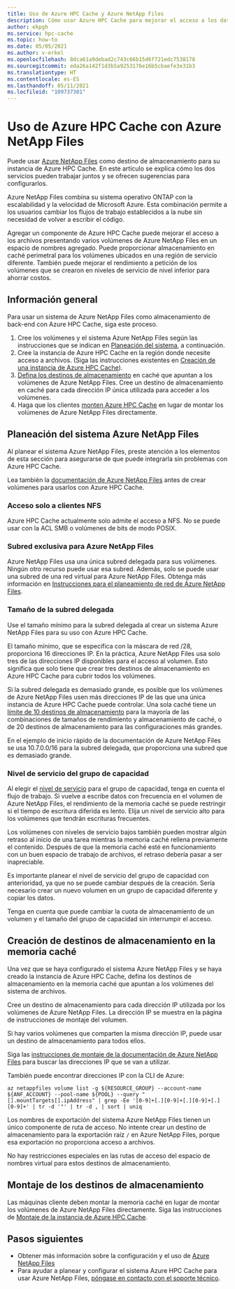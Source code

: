 ```yaml
---
title: Uso de Azure HPC Cache y Azure NetApp Files
description: Cómo usar Azure HPC Cache para mejorar el acceso a los datos almacenados con Azure NetApp Files
author: ekpgh
ms.service: hpc-cache
ms.topic: how-to
ms.date: 05/05/2021
ms.author: v-erkel
ms.openlocfilehash: 8dca61a9debad2c743c66b15d6f721edc7538178
ms.sourcegitcommit: eda26a142f1d3b5a9253176e16b5cbaefe3e31b3
ms.translationtype: HT
ms.contentlocale: es-ES
ms.lasthandoff: 05/11/2021
ms.locfileid: "109737301"
---
```

# <a name="use-azure-hpc-cache-with-azure-netapp-files"></a>Uso de Azure HPC Cache con Azure NetApp Files

Puede usar [Azure NetApp Files](https://azure.microsoft.com/services/netapp/) como destino de almacenamiento para su instancia de Azure HPC Cache. En este artículo se explica cómo los dos servicios pueden trabajar juntos y se ofrecen sugerencias para configurarlos.

Azure NetApp Files combina su sistema operativo ONTAP con la escalabilidad y la velocidad de Microsoft Azure. Esta combinación permite a los usuarios cambiar los flujos de trabajo establecidos a la nube sin necesidad de volver a escribir el código.

Agregar un componente de Azure HPC Cache puede mejorar el acceso a los archivos presentando varios volúmenes de Azure NetApp Files en un espacio de nombres agregado. Puede proporcionar almacenamiento en caché perimetral para los volúmenes ubicados en una región de servicio diferente. También puede mejorar el rendimiento a petición de los volúmenes que se crearon en niveles de servicio de nivel inferior para ahorrar costos.

## <a name="overview"></a>Información general

Para usar un sistema de Azure NetApp Files como almacenamiento de back-end con Azure HPC Cache, siga este proceso.

1. Cree los volúmenes y el sistema Azure NetApp Files según las instrucciones que se indican en [Planeación del sistema](#plan-your-azure-netapp-files-system), a continuación.
1. Cree la instancia de Azure HPC Cache en la región donde necesite acceso a archivos. (Siga las instrucciones existentes en [Creación de una instancia de Azure HPC Cache](hpc-cache-create.md)).
1. [Defina los destinos de almacenamiento](#create-storage-targets-in-the-cache) en caché que apuntan a los volúmenes de Azure NetApp Files. Cree un destino de almacenamiento en caché para cada dirección IP única utilizada para acceder a los volúmenes.
1. Haga que los clientes [monten Azure HPC Cache](#mount-storage-targets) en lugar de montar los volúmenes de Azure NetApp Files directamente.

## <a name="plan-your-azure-netapp-files-system"></a>Planeación del sistema Azure NetApp Files

Al planear el sistema Azure NetApp Files, preste atención a los elementos de esta sección para asegurarse de que puede integrarla sin problemas con Azure HPC Cache.

Lea también la [documentación de Azure NetApp Files](../azure-netapp-files/index.yml) antes de crear volúmenes para usarlos con Azure HPC Cache.

### <a name="nfs-client-access-only"></a>Acceso solo a clientes NFS

Azure HPC Cache actualmente solo admite el acceso a NFS. No se puede usar con la ACL SMB o volúmenes de bits de modo POSIX.

### <a name="exclusive-subnet-for-azure-netapp-files"></a>Subred exclusiva para Azure NetApp Files

Azure NetApp Files usa una única subred delegada para sus volúmenes. Ningún otro recurso puede usar esa subred. Además, solo se puede usar una subred de una red virtual para Azure NetApp Files. Obtenga más información en [Instrucciones para el planeamiento de red de Azure NetApp Files](../azure-netapp-files/azure-netapp-files-network-topologies.md).

### <a name="delegated-subnet-size"></a>Tamaño de la subred delegada

Use el tamaño mínimo para la subred delegada al crear un sistema Azure NetApp Files para su uso con Azure HPC Cache.

El tamaño mínimo, que se especifica con la máscara de red /28, proporciona 16 direcciones IP. En la práctica, Azure NetApp Files usa solo tres de las direcciones IP disponibles para el acceso al volumen. Esto significa que solo tiene que crear tres destinos de almacenamiento en Azure HPC Cache para cubrir todos los volúmenes.

Si la subred delegada es demasiado grande, es posible que los volúmenes de Azure NetApp Files usen más direcciones IP de las que una única instancia de Azure HPC Cache puede controlar. Una sola caché tiene un [límite de 10 destinos de almacenamiento](hpc-cache-add-storage.md#size-your-cache-correctly-to-support-your-storage-targets) para la mayoría de las combinaciones de tamaños de rendimiento y almacenamiento de caché, o de 20 destinos de almacenamiento para las configuraciones más grandes.

En el ejemplo de inicio rápido de la documentación de Azure NetApp Files se usa 10.7.0.0/16 para la subred delegada, que proporciona una subred que es demasiado grande.

### <a name="capacity-pool-service-level"></a>Nivel de servicio del grupo de capacidad

Al elegir el [nivel de servicio](../azure-netapp-files/azure-netapp-files-service-levels.md) para el grupo de capacidad, tenga en cuenta el flujo de trabajo. Si vuelve a escribe datos con frecuencia en el volumen de Azure NetApp Files, el rendimiento de la memoria caché se puede restringir si el tiempo de escritura diferida es lento. Elija un nivel de servicio alto para los volúmenes que tendrán escrituras frecuentes.

Los volúmenes con niveles de servicio bajos también pueden mostrar algún retraso al inicio de una tarea mientras la memoria caché rellena previamente el contenido. Después de que la memoria caché esté en funcionamiento con un buen espacio de trabajo de archivos, el retraso debería pasar a ser inapreciable.

Es importante planear el nivel de servicio del grupo de capacidad con anterioridad, ya que no se puede cambiar después de la creación. Sería necesario crear un nuevo volumen en un grupo de capacidad diferente y copiar los datos.

Tenga en cuenta que puede cambiar la cuota de almacenamiento de un volumen y el tamaño del grupo de capacidad sin interrumpir el acceso.

## <a name="create-storage-targets-in-the-cache"></a>Creación de destinos de almacenamiento en la memoria caché

Una vez que se haya configurado el sistema Azure NetApp Files y se haya creado la instancia de Azure HPC Cache, defina los destinos de almacenamiento en la memoria caché que apuntan a los volúmenes del sistema de archivos.

Cree un destino de almacenamiento para cada dirección IP utilizada por los volúmenes de Azure NetApp Files. La dirección IP se muestra en la página de instrucciones de montaje del volumen.

Si hay varios volúmenes que comparten la misma dirección IP, puede usar un destino de almacenamiento para todos ellos.  

Siga las [instrucciones de montaje de la documentación de Azure NetApp Files](../azure-netapp-files/azure-netapp-files-mount-unmount-volumes-for-virtual-machines.md) para buscar las direcciones IP que se van a utilizar.

También puede encontrar direcciones IP con la CLI de Azure:

```azurecli
az netappfiles volume list -g ${RESOURCE_GROUP} --account-name ${ANF_ACCOUNT} --pool-name ${POOL} --query "[].mountTargets[].ipAddress" | grep -Ee '[0-9]+[.][0-9]+[.][0-9]+[.][0-9]+' | tr -d '"' | tr -d , | sort | uniq
```

Los nombres de exportación del sistema Azure NetApp Files tienen un único componente de ruta de acceso. No intente crear un destino de almacenamiento para la exportación raíz ``/`` en Azure NetApp Files, porque esa exportación no proporciona acceso a archivos.

No hay restricciones especiales en las rutas de acceso del espacio de nombres virtual para estos destinos de almacenamiento.

## <a name="mount-storage-targets"></a>Montaje de los destinos de almacenamiento

Las máquinas cliente deben montar la memoria caché en lugar de montar los volúmenes de Azure NetApp Files directamente. Siga las instrucciones de [Montaje de la instancia de Azure HPC Cache](hpc-cache-mount.md).

## <a name="next-steps"></a>Pasos siguientes

* Obtener más información sobre la configuración y el uso de [Azure NetApp Files](../azure-netapp-files/index.yml)
* Para ayudar a planear y configurar el sistema Azure HPC Cache para usar Azure NetApp Files, [póngase en contacto con el soporte técnico](hpc-cache-support-ticket.md).
